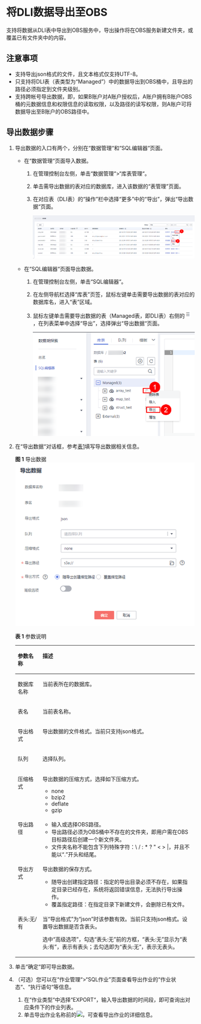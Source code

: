 # 将DLI数据导出至OBS<a name="dli_01_0010"></a>

支持将数据从DLI表中导出到OBS服务中，导出操作将在OBS服务新建文件夹，或覆盖已有文件夹中的内容。

## 注意事项<a name="section181111466568"></a>

-   支持导出json格式的文件，且文本格式仅支持UTF-8。
-   只支持将DLI表（表类型为“Managed”）中的数据导出到OBS桶中，且导出的路径必须指定到文件夹级别。
-   支持跨帐号导出数据，即，如果B账户对A账户授权后，A账户拥有B账户OBS桶的元数据信息和权限信息的读取权限，以及路径的读写权限，则A账户可将数据导出至B账户的OBS路径中。

## 导出数据步骤<a name="section42958999144515"></a>

1.  导出数据的入口有两个，分别在“数据管理“和“SQL编辑器“页面。
    -   在“数据管理“页面导入数据。
        1.  在管理控制台左侧，单击“数据管理“\>“库表管理“。
        2.  单击需导出数据的表对应的数据库，进入该数据的“表管理”页面。
        3.  在对应表（DLI表）的“操作”栏中选择“更多”中的“导出”，弹出“导出数据“页面。

            ![](figures/11-1-8将DLI数据导出-zh.png)

    -   在“SQL编辑器“页面导出数据。
        1.  在管理控制台左侧，单击“SQL编辑器“。
        2.  在左侧导航栏选择“库表”页签，鼠标左键单击需要导出数据的表对应的数据库名，进入“表”区域。
        3.  鼠标左键单击需要导出数据的表（Managed表，即DLI表）右侧的![](figures/zh-cn_image_0237994910.png)，在列表菜单中选择“导出”，选择弹出“导出数据“页面。

            ![](figures/11-1-8将DLI数据导出SQL编辑器-zh.png)


2.  在“导出数据“对话框，参考[表1](#table7742063143659)填写导出数据相关信息。

    **图 1**  导出数据<a name="fig627344359518"></a>  
    ![](figures/导出数据.png "导出数据")

    **表 1**  参数说明

    <a name="table7742063143659"></a>
    <table><thead align="left"><tr id="row48986708143659"><th class="cellrowborder" valign="top" width="13.8%" id="mcps1.2.3.1.1"><p id="p8500389143659"><a name="p8500389143659"></a><a name="p8500389143659"></a>参数名称</p>
    </th>
    <th class="cellrowborder" valign="top" width="86.2%" id="mcps1.2.3.1.2"><p id="p17442940143659"><a name="p17442940143659"></a><a name="p17442940143659"></a>描述</p>
    </th>
    </tr>
    </thead>
    <tbody><tr id="row55162434145333"><td class="cellrowborder" valign="top" width="13.8%" headers="mcps1.2.3.1.1 "><p id="p21307823145337"><a name="p21307823145337"></a><a name="p21307823145337"></a>数据库名称</p>
    </td>
    <td class="cellrowborder" valign="top" width="86.2%" headers="mcps1.2.3.1.2 "><p id="p48212085145337"><a name="p48212085145337"></a><a name="p48212085145337"></a>当前表所在的数据库。</p>
    </td>
    </tr>
    <tr id="row54786783145255"><td class="cellrowborder" valign="top" width="13.8%" headers="mcps1.2.3.1.1 "><p id="p5670283814532"><a name="p5670283814532"></a><a name="p5670283814532"></a>表名</p>
    </td>
    <td class="cellrowborder" valign="top" width="86.2%" headers="mcps1.2.3.1.2 "><p id="p2952718314532"><a name="p2952718314532"></a><a name="p2952718314532"></a>当前表名称。</p>
    </td>
    </tr>
    <tr id="row59287839143659"><td class="cellrowborder" valign="top" width="13.8%" headers="mcps1.2.3.1.1 "><p id="p37585653143659"><a name="p37585653143659"></a><a name="p37585653143659"></a>导出格式</p>
    </td>
    <td class="cellrowborder" valign="top" width="86.2%" headers="mcps1.2.3.1.2 "><p id="p24539023143659"><a name="p24539023143659"></a><a name="p24539023143659"></a>导出数据的文件格式。当前只支持json格式。</p>
    </td>
    </tr>
    <tr id="row33984858114535"><td class="cellrowborder" valign="top" width="13.8%" headers="mcps1.2.3.1.1 "><p id="p1310090114535"><a name="p1310090114535"></a><a name="p1310090114535"></a>队列</p>
    </td>
    <td class="cellrowborder" valign="top" width="86.2%" headers="mcps1.2.3.1.2 "><p id="p39008475114535"><a name="p39008475114535"></a><a name="p39008475114535"></a>选择队列。</p>
    </td>
    </tr>
    <tr id="row1774342414552"><td class="cellrowborder" valign="top" width="13.8%" headers="mcps1.2.3.1.1 "><p id="p2547309214552"><a name="p2547309214552"></a><a name="p2547309214552"></a>压缩格式</p>
    </td>
    <td class="cellrowborder" valign="top" width="86.2%" headers="mcps1.2.3.1.2 "><p id="p5005459614552"><a name="p5005459614552"></a><a name="p5005459614552"></a>导出数据的压缩方式，选择如下压缩方式。</p>
    <a name="ul35000658144913"></a><a name="ul35000658144913"></a><ul id="ul35000658144913"><li>none</li><li>bzip2</li><li>deflate</li><li>gzip</li></ul>
    </td>
    </tr>
    <tr id="row6367025143659"><td class="cellrowborder" valign="top" width="13.8%" headers="mcps1.2.3.1.1 "><p id="p3346061614541"><a name="p3346061614541"></a><a name="p3346061614541"></a>导出路径</p>
    </td>
    <td class="cellrowborder" valign="top" width="86.2%" headers="mcps1.2.3.1.2 "><a name="ul194291955145519"></a><a name="ul194291955145519"></a><ul id="ul194291955145519"><li>输入或选择OBS路径。</li><li>导出路径必须为OBS桶中不存在的文件夹，即用户需在OBS目标路径后创建一个新文件夹。</li><li>文件夹名称不能包含下列特殊字符：\ / : * ? " &lt; &gt; |，并且不能以“.”开头和结尾。</li></ul>
    </td>
    </tr>
    <tr id="row48430784114641"><td class="cellrowborder" valign="top" width="13.8%" headers="mcps1.2.3.1.1 "><p id="p30579455114641"><a name="p30579455114641"></a><a name="p30579455114641"></a>导出方式</p>
    </td>
    <td class="cellrowborder" valign="top" width="86.2%" headers="mcps1.2.3.1.2 "><p id="p61016786114641"><a name="p61016786114641"></a><a name="p61016786114641"></a>导出数据的保存方式。</p>
    <a name="ul625034191496"></a><a name="ul625034191496"></a><ul id="ul625034191496"><li>随导出创建指定路径：指定的导出目录必须不存在，如果指定目录已经存在，系统将返回错误信息，无法执行导出操作。</li><li>覆盖指定路径：在指定目录下新建文件，会删除已有文件。</li></ul>
    </td>
    </tr>
    <tr id="row1218154413337"><td class="cellrowborder" valign="top" width="13.8%" headers="mcps1.2.3.1.1 "><p id="p44720296144515"><a name="p44720296144515"></a><a name="p44720296144515"></a>表头:无/有</p>
    </td>
    <td class="cellrowborder" valign="top" width="86.2%" headers="mcps1.2.3.1.2 "><p id="p15245155210525"><a name="p15245155210525"></a><a name="p15245155210525"></a>当<span class="parmname" id="parmname9245195235214"><a name="parmname9245195235214"></a><a name="parmname9245195235214"></a>“导出格式”</span>为<span class="parmvalue" id="parmvalue112459522522"><a name="parmvalue112459522522"></a><a name="parmvalue112459522522"></a>“json”</span>时该参数有效。当前只支持json格式。设置导出数据是否含表头。</p>
    <p id="p1262888185911"><a name="p1262888185911"></a><a name="p1262888185911"></a>选中<span class="parmname" id="parmname15361161464715"><a name="parmname15361161464715"></a><a name="parmname15361161464715"></a>“高级选项”</span>，勾选<span class="parmname" id="parmname1353042144718"><a name="parmname1353042144718"></a><a name="parmname1353042144718"></a>“表头:无”</span>前的方框，<span class="parmname" id="parmname063982314814"><a name="parmname063982314814"></a><a name="parmname063982314814"></a>“表头:无”</span>显示为<span class="parmname" id="parmname1790112818475"><a name="parmname1790112818475"></a><a name="parmname1790112818475"></a>“表头:有”</span>，表示有表头；去勾选即为<span class="parmname" id="parmname171354719481"><a name="parmname171354719481"></a><a name="parmname171354719481"></a>“表头:无”</span>，表示无表头。</p>
    </td>
    </tr>
    </tbody>
    </table>

3.  单击“确定“即可导出数据。
4.  （可选）您可以在“作业管理“\>“SQL作业”页面查看导出作业的“作业状态“、“执行语句“等信息。
    1.  在“作业类型“中选择“EXPORT“，输入导出数据的时间段，即可查询出对应条件下的作业列表。
    2.  单击导出作业名称前的![](figures/icon-展开.png)，可查看导出作业的详细信息。


